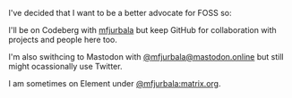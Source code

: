 I've decided that I want to be a better advocate for FOSS so:

I'll be on Codeberg with [mfjurbala](https://codeberg.org/mfjurbala) but keep GitHub for collaboration with projects and people here too.

I'm also swithcing to Mastodon with [@mfjurbala@mastodon.online](https://mastodon.online/@mfjurbala) but still might ocassionally use Twitter.

I am sometimes on Element under [@mfjurbala:matrix.org](https://element.io/).

<!--
### Hi there 👋

**mfjurbala/mfjurbala** is a ✨ _special_ ✨ repository because its `README.md` (this file) appears on your GitHub profile.

Here are some ideas to get you started:

- 🔭 I’m currently working on ...
- 🌱 I’m currently learning ...
- 👯 I’m looking to collaborate on ...
- 🤔 I’m looking for help with ...
- 💬 Ask me about ...
- 📫 How to reach me: ...
- 😄 Pronouns: ...
- ⚡ Fun fact: ...
-->
